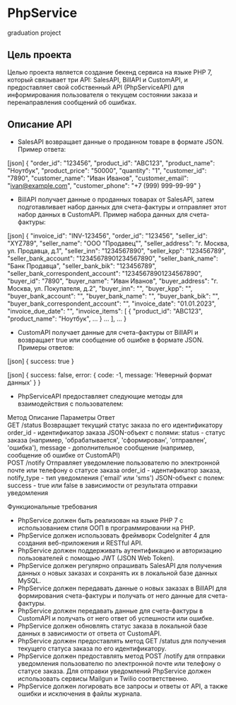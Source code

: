 # PhpService
graduation project

## Цель проекта
Целью проекта является создание бекенд сервиса на языке PHP 7, который связывает три API: SalesAPI, BillAPI и CustomAPI, и предоставляет свой собственный API (PhpServiceAPI) для информирования пользователя о текущем состоянии заказа и перенаправления сообщений об ошибках.
## Описание API
 - SalesAPI возвращает данные о проданном товаре в формате JSON. Пример ответа:

[json]
{
  "order_id": "123456",
  "product_id": "ABC123",
  "product_name": "Ноутбук",
  "product_price": "50000",
  "quantity": "1",
  "customer_id": "7890",
  "customer_name": "Иван Иванов",
  "customer_email": "ivan@example.com",
  "customer_phone": "+7 (999) 999-99-99"
}
 - BillAPI получает данные о проданных товарах от SalesAPI, затем подготавливает набор данных для счета-фактуры и отправляет этот набор данных в CustomAPI. Пример набора данных для счета-фактуры:

[json]
{
  "invoice_id": "INV-123456",
  "order_id": "123456",
  "seller_id": "XYZ789",
  "seller_name": "ООО \"Продавец\"",
  "seller_address": "г. Москва, ул. Продавца, д.1",
  "seller_inn": "1234567890",
  "seller_kpp": "123456789",
  "seller_bank_account": "12345678901234567890",
  "seller_bank_name": "Банк Продавца",
  "seller_bank_bik": "123456789",
  "seller_bank_correspondent_account": "12345678901234567890",
  "buyer_id": "7890",
  "buyer_name": "Иван Иванов",
  "buyer_address": "г. Москва, ул. Покупателя, д.2",
  "buyer_inn": "",
  "buyer_kpp": "",
  "buyer_bank_account": "",
  "buyer_bank_name": "",
  "buyer_bank_bik": "",
  "buyer_bank_correspondent_account": "",
  "invoice_date": "01.01.2023",
  "invoice_due_date": "",
  "invoice_items": [
    {
      "product_id": "ABC123",
      "product_name": "Ноутбук",
      ...
    }
    ...
  ],
  ...
}
 - CustomAPI получает данные для счета-фактуры от BillAPI и возвращает true или сообщение об ошибке в формате JSON. Примеры ответов:

[json]
{
 success: true
}

[json]
{
 success: false,
 error: {
   code: -1,
   message: 'Неверный формат данных'
 }
}
 - PhpServiceAPI предоставляет следующие методы для взаимодействия с пользователем:

Метод  	Описание  	Параметры  	Ответ  	
GET /status  	Возвращает текущий статус заказа по его идентификатору  	order_id - идентификатор заказа  	JSON-объект с полями: status - статус заказа (например, 'обрабатывается', 'сформирован', 'отправлен', 'ошибка'), message - дополнительное сообщение (например, сообщение об ошибке от CustomAPI)  	
POST /notify  	Отправляет уведомление пользователю по электронной почте или телефону о статусе заказа  	order_id - идентификатор заказа, notify_type - тип уведомления ('email' или 'sms')  	JSON-объект с полем: success - true или false в зависимости от результата отправки уведомления  	

Функциональные требования
 - PhpService должен быть реализован на языке PHP 7 с использованием стиля ООП в программировании на PHP.
 - PhpService должен использовать фреймворк CodeIgniter 4 для создания веб-приложения и RESTful API.
 - PhpService должен поддерживать аутентификацию и авторизацию пользователей с помощью JWT (JSON Web Token).
 - PhpService должен регулярно опрашивать SalesAPI для получения данных о новых заказах и сохранять их в локальной базе данных MySQL.
 - PhpService должен передавать данные о новых заказах в BillAPI для формирования счета-фактуры и получать от него данные для счета-фактуры.
 - PhpService должен передавать данные для счета-фактуры в CustomAPI и получать от него ответ об успешности или ошибке.
 - PhpService должен обновлять статус заказа в локальной базе данных в зависимости от ответа от CustomAPI.
 - PhpService должен предоставлять метод GET /status для получения текущего статуса заказа по его идентификатору.
 - PhpService должен предоставлять метод POST /notify для отправки уведомления пользователю по электронной почте или телефону о статусе заказа. Для отправки уведомлений PhpService должен использовать сервисы Mailgun и Twilio соответственно.
 - PhpService должен логировать все запросы и ответы от API, а также ошибки и исключения в файлы журнала.
